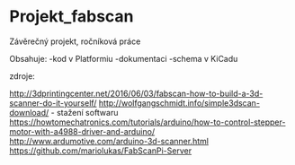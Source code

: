 # Projekt_fabscan
Závěrečný projekt, ročníková práce

Obsahuje:
	-kod v Platformiu
	-dokumentaci
	-schema v KiCadu 

zdroje:

http://3dprintingcenter.net/2016/06/03/fabscan-how-to-build-a-3d-scanner-do-it-yourself/
http://wolfgangschmidt.info/simple3dscan-download/  - stažení softwaru
https://howtomechatronics.com/tutorials/arduino/how-to-control-stepper-motor-with-a4988-driver-and-arduino/ 
http://www.ardumotive.com/arduino-3d-scanner.html
https://github.com/mariolukas/FabScanPi-Server



